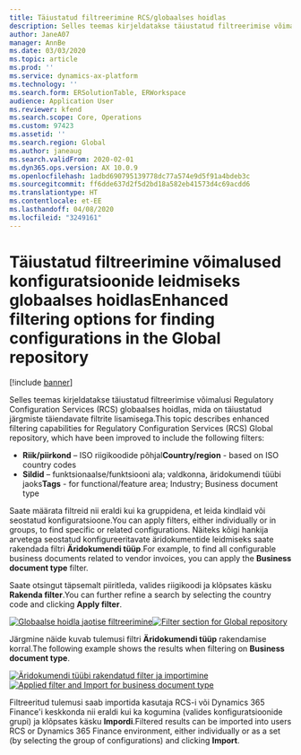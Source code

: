 ```yaml
---
title: Täiustatud filtreerimine RCS/globaalses hoidlas
description: Selles teemas kirjeldatakse täiustatud filtreerimise võimalusi RCS-i globaalses hoidlas, mida on täiustatud täiendavate filtrite lisamisega.
author: JaneA07
manager: AnnBe
ms.date: 03/03/2020
ms.topic: article
ms.prod: ''
ms.service: dynamics-ax-platform
ms.technology: ''
ms.search.form: ERSolutionTable, ERWorkspace
audience: Application User
ms.reviewer: kfend
ms.search.scope: Core, Operations
ms.custom: 97423
ms.assetid: ''
ms.search.region: Global
ms.author: janeaug
ms.search.validFrom: 2020-02-01
ms.dyn365.ops.version: AX 10.0.9
ms.openlocfilehash: 1adbd690795139778dc77a574e9d5f91a4bdeb3c
ms.sourcegitcommit: ff6dde637d2f5d2bd18a582eb41573d4c69acdd6
ms.translationtype: HT
ms.contentlocale: et-EE
ms.lasthandoff: 04/08/2020
ms.locfileid: "3249161"
---
```

# <a name="enhanced-filtering-options-for-finding-configurations-in-the-global-repository"></a><span data-ttu-id="f0ae9-103">Täiustatud filtreerimine võimalused konfiguratsioonide leidmiseks globaalses hoidlas</span><span class="sxs-lookup"><span data-stu-id="f0ae9-103">Enhanced filtering options for finding configurations in the Global repository</span></span>

[!include [banner](../includes/banner.md)]

<span data-ttu-id="f0ae9-104">Selles teemas kirjeldatakse täiustatud filtreerimise võimalusi Regulatory Configuration Services (RCS) globaalses hoidlas, mida on täiustatud järgmiste täiendavate filtrite lisamisega.</span><span class="sxs-lookup"><span data-stu-id="f0ae9-104">This topic describes enhanced filtering capabilities for Regulatory Configuration Services (RCS) Global repository, which have been improved to include the following filters:</span></span> 
- <span data-ttu-id="f0ae9-105">**Riik/piirkond** – ISO riigikoodide põhjal</span><span class="sxs-lookup"><span data-stu-id="f0ae9-105">**Country/region** - based on ISO country codes</span></span>  
- <span data-ttu-id="f0ae9-106">**Sildid** – funktsionaalse/funktsiooni ala; valdkonna, äridokumendi tüübi jaoks</span><span class="sxs-lookup"><span data-stu-id="f0ae9-106">**Tags** - for functional/feature area; Industry; Business document type</span></span> 

<span data-ttu-id="f0ae9-107">Saate määrata filtreid nii eraldi kui ka gruppidena, et leida kindlaid või seostatud konfiguratsioone.</span><span class="sxs-lookup"><span data-stu-id="f0ae9-107">You can apply filters, either individually or in groups, to find specific or related configurations.</span></span> <span data-ttu-id="f0ae9-108">Näiteks kõigi hankija arvetega seostatud konfigureeritavate äridokumentide leidmiseks saate rakendada filtri **Äridokumendi tüüp**.</span><span class="sxs-lookup"><span data-stu-id="f0ae9-108">For example, to find all configurable business documents related to vendor invoices, you can apply the **Business document type** filter.</span></span> 

<span data-ttu-id="f0ae9-109">Saate otsingut täpsemalt piiritleda, valides riigikoodi ja klõpsates käsku **Rakenda filter**.</span><span class="sxs-lookup"><span data-stu-id="f0ae9-109">You can further refine a search by selecting the country code and clicking **Apply filter**.</span></span>  

<span data-ttu-id="f0ae9-110">[![Globaalse hoidla jaotise filtreerimine](media/rcs-enhanced-filter-section.JPG)](./media/rcs-enhanced-filter-section.JPG)</span><span class="sxs-lookup"><span data-stu-id="f0ae9-110">[![Filter section for Global repository](media/rcs-enhanced-filter-section.JPG)](./media/rcs-enhanced-filter-section.JPG)</span></span> 

<span data-ttu-id="f0ae9-111">Järgmine näide kuvab tulemusi filtri **Äridokumendi tüüp** rakendamise korral.</span><span class="sxs-lookup"><span data-stu-id="f0ae9-111">The following example shows the results when filtering on **Business document type**.</span></span> 

<span data-ttu-id="f0ae9-112">[![Äridokumendi tüübi rakendatud filter ja importimine](media/rcs-enhanced-filtering-applied.JPG)](./media/rcs-enhanced-filtering-applied.JPG)</span><span class="sxs-lookup"><span data-stu-id="f0ae9-112">[![Applied filter and Import for business document type](media/rcs-enhanced-filtering-applied.JPG)](./media/rcs-enhanced-filtering-applied.JPG)</span></span> 

<span data-ttu-id="f0ae9-113">Filtreeritud tulemusi saab importida kasutaja RCS-i või Dynamics 365 Finance'i keskkonda nii eraldi kui ka kogumina (valides konfiguratsioonide grupi) ja klõpsates käsku **Impordi**.</span><span class="sxs-lookup"><span data-stu-id="f0ae9-113">Filtered results can be imported into users RCS or Dynamics 365 Finance environment, either individually or as a set (by selecting the group of configurations) and clicking **Import**.</span></span>






